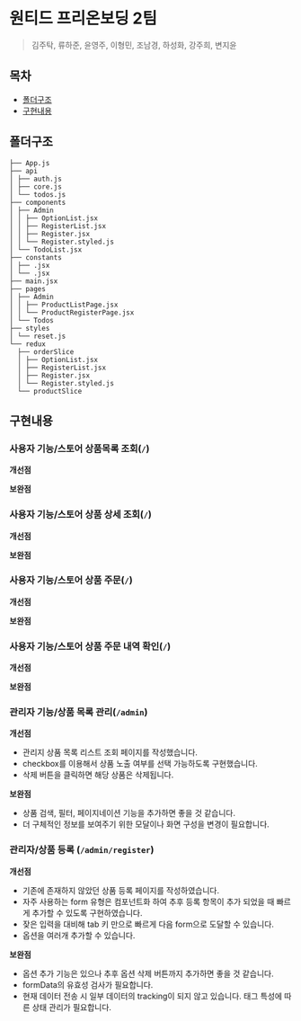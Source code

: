 # 원티드 프리온보딩 2팀

> 김주탁, 류하준, 윤영주, 이형민, 조남경, 하성화, 강주희, 변지윤

## 목차

- [폴더구조](#폴더구조)
- [구현내용](#구현내용)

## 폴더구조

```
├── App.js
├── api
│ ├── auth.js
│ ├── core.js
│ └── todos.js
├── components
│ ├── Admin
│ │ ├── OptionList.jsx
│ │ ├── RegisterList.jsx
│ │ ├── Register.jsx
│ │ └── Register.styled.js
│ └── TodoList.jsx
├── constants
│ ├── .jsx
│ └── .jsx
├── main.jsx
├── pages
│ ├── Admin
│ │ ├── ProductListPage.jsx
│ │ └── ProductRegisterPage.jsx
│ └── Todos
├── styles
│ └── reset.js
└── redux
  ├── orderSlice
  │ ├── OptionList.jsx
  │ ├── RegisterList.jsx
  │ ├── Register.jsx
  │ └── Register.styled.js
  └── productSlice

```

## 구현내용

### 사용자 기능/스토어 상품목록 조회(`/`)

**개선점**

**보완점**

### 사용자 기능/스토어 상품 상세 조회(`/`)

**개선점**

**보완점**

### 사용자 기능/스토어 상품 주문(`/`)

**개선점**

**보완점**

### 사용자 기능/스토어 상품 주문 내역 확인(`/`)

**개선점**

**보완점**

### 관리자 기능/상품 목록 관리(`/admin`)

**개선점**

- 관리지 상품 목록 리스트 조회 페이지를 작성했습니다.
- checkbox를 이용해서 상품 노출 여부를 선택 가능하도록 구현했습니다.
- 삭제 버튼을 클릭하면 해당 상품은 삭제됩니다.

**보완점**

- 상품 검색, 필터, 페이지네이션 기능을 추가하면 좋을 것 같습니다.
- 더 구체적인 정보를 보여주기 위한 모달이나 화면 구성을 변경이 필요합니다.

### 관리자/상품 등록 (`/admin/register`)

**개선점**

- 기존에 존재하지 않았던 상품 등록 페이지를 작성하였습니다.
- 자주 사용하는 form 유형은 컴포넌트화 하여 추후 등록 항목이 추가 되었을 때 빠르게 추가할 수 있도록 구현하였습니다.
- 잦은 입력을 대비해 tab 키 만으로 빠르게 다음 form으로 도달할 수 있습니다.
- 옵션을 여러개 추가할 수 있습니다.

**보완점**

- 옵션 추가 기능은 있으나 추후 옵션 삭제 버튼까지 추가하면 좋을 것 같습니다.
- formData의 유효성 검사가 필요합니다.
- 현재 데이터 전송 시 일부 데이터의 tracking이 되지 않고 있습니다. 태그 특성에 따른 상태 관리가 필요합니다.
